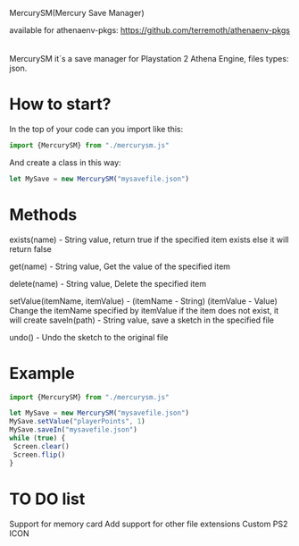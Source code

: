    MercurySM(Mercury Save Manager)

  available for athenaenv-pkgs: <link>https://github.com/terremoth/athenaenv-pkgs</link><BR><BR><BR>
  MercurySM it´s a save manager for Playstation 2 Athena Engine, files types: json.

# How to start?
  In the top of your code can you import like this:
  ```js
  import {MercurySM} from "./mercurysm.js"
  ```
  And create a class in this way:
  ```js
  let MySave = new MercurySM("mysavefile.json")
  ```

# Methods

  exists(name) - String value, return true if the specified item exists else it will return false

  get(name) - String value, Get the value of the specified item

  delete(name) - String value, Delete the specified item

  setValue(itemName, itemValue) - (itemName - String) (itemValue - Value) Change the itemName specified by itemValue if the item does not exist, it will create
  saveIn(path) - String value, save a sketch in the specified file

  undo() - Undo the sketch to the original file

# Example

```js
import {MercurySM} from "./mercurysm.js"

let MySave = new MercurySM("mysavefile.json")
MySave.setValue("playerPoints", 1)
MySave.saveIn("mysavefile.json")
while (true) {
 Screen.clear()
 Screen.flip()
}
```

# TO DO list


 Support for memory card
 Add support for other file extensions
 Custom PS2 ICON
